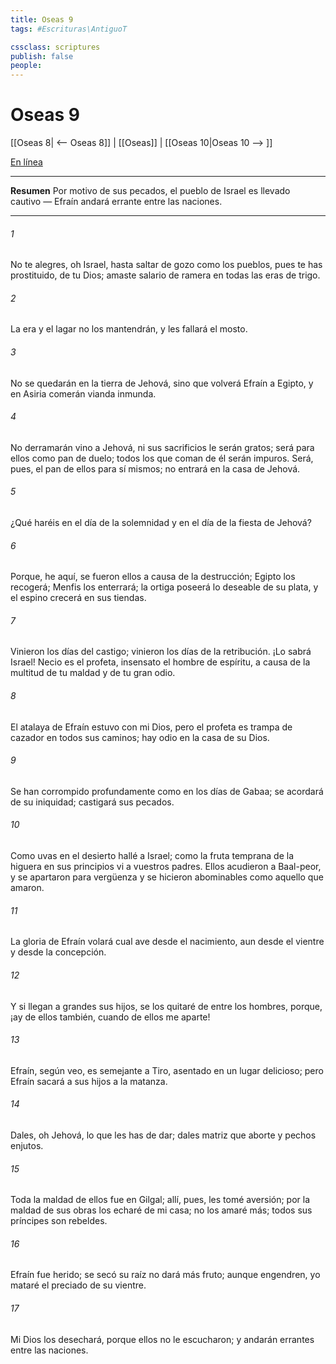 ```yaml
---
title: Oseas 9
tags: #Escrituras\AntiguoT

cssclass: scriptures
publish: false
people:
---
```


# Oseas 9
[[Oseas 8| <-- Oseas 8]] | [[Oseas]] | [[Oseas 10|Oseas 10 --> ]]

[En línea](https://churchofjesuschrist.org/study/scriptures/ot/hosea/9?lang=spa)

---
__Resumen__
Por motivo de sus pecados, el pueblo de Israel es llevado cautivo — Efraín andará errante entre las naciones.

---
###### 1 
No te alegres, oh Israel, hasta saltar de gozo como los pueblos, pues te has prostituido,  de tu Dios; amaste salario de ramera en todas las eras de trigo.

###### 2 
La era y el lagar no los mantendrán, y les fallará el mosto.

###### 3 
No se quedarán en la tierra de Jehová, sino que volverá Efraín a Egipto, y en Asiria comerán vianda inmunda.

###### 4 
No derramarán  vino a Jehová, ni sus sacrificios le serán gratos; será para ellos como pan de duelo; todos los que coman de él serán impuros. Será, pues, el pan de ellos para sí mismos;  no entrará en la casa de Jehová.

###### 5 
¿Qué haréis en el día de la solemnidad y en el día de la fiesta de Jehová?

###### 6 
Porque, he aquí, se fueron ellos a causa de la destrucción; Egipto los recogerá; Menfis los enterrará; la ortiga poseerá lo deseable de su plata, y el espino crecerá en sus tiendas.

###### 7 
Vinieron los días del castigo; vinieron los días de la retribución. ¡Lo sabrá Israel! Necio es el profeta, insensato el hombre de espíritu, a causa de la multitud de tu maldad y de tu gran odio.

###### 8 
El atalaya de Efraín estuvo con mi Dios, pero el profeta es trampa de cazador en todos sus caminos; hay odio en la casa de su Dios.

###### 9 
Se han corrompido profundamente como en los días de Gabaa;  se acordará de su iniquidad; castigará sus pecados.

###### 10 
Como uvas en el desierto hallé a Israel; como la fruta temprana de la higuera en sus principios vi a vuestros padres. Ellos acudieron a Baal-peor, y se apartaron para vergüenza y se hicieron abominables como aquello que amaron.

###### 11 
La gloria de Efraín volará cual ave desde el nacimiento, aun desde el vientre y desde la concepción.

###### 12 
Y si llegan a grandes sus hijos, se los quitaré de entre los hombres, porque, ¡ay de ellos también, cuando de ellos me aparte!

###### 13 
Efraín, según veo, es semejante a Tiro, asentado en un lugar delicioso; pero Efraín sacará a sus hijos a la matanza.

###### 14 
Dales, oh Jehová, lo que les has de dar; dales matriz que aborte y pechos enjutos.

###### 15 
Toda la maldad de ellos fue en Gilgal; allí, pues, les tomé aversión; por la maldad de sus obras los echaré de mi casa; no los amaré más; todos sus príncipes son rebeldes.

###### 16 
Efraín fue herido; se secó su raíz  no dará más fruto; aunque engendren, yo mataré el preciado  de su vientre.

###### 17 
Mi Dios los desechará, porque ellos no le escucharon; y andarán errantes entre las naciones.

